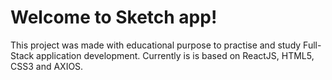 # Welcome to Sketch app!

This project was made with educational purpose to practise and study Full-Stack application development. Currently is is based on ReactJS, HTML5, CSS3 and AXIOS.
